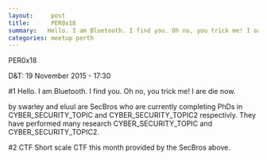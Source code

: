 ```yaml
---
layout:     post
title:      PER0x18 
summary:   Hello. I am Bluetooth. I find you. Oh no, you trick me! I are die now. 
categories: meetup perth
---
```

PER0x18 

D&T: 19 November 2015 - 17:30

#1 Hello. I am Bluetooth. I find you. Oh no, you trick me! I are die now.

by
swarley and eluul are SecBros who are currently completing PhDs in CYBER_SECURITY_TOPIC and CYBER_SECURITY_TOPIC2 respectivly. They have performed many research CYBER_SECURITY_TOPIC and CYBER_SECURITY_TOPIC2.

#2 CTF
Short scale CTF this month provided by the SecBros above.
